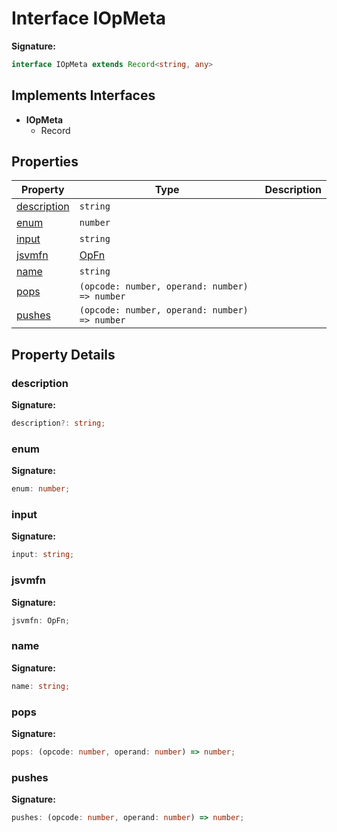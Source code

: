 
# Interface IOpMeta


<b>Signature:</b>

```typescript
interface IOpMeta extends Record<string, any> 
```

## Implements Interfaces

- <b>IOpMeta</b>
    - Record

## Properties

|  Property | Type | Description |
|  --- | --- | --- |
|  [description](./iopmeta.md#description-property) | `string` |  |
|  [enum](./iopmeta.md#enum-property) | `number` |  |
|  [input](./iopmeta.md#input-property) | `string` |  |
|  [jsvmfn](./iopmeta.md#jsvmfn-property) | [OpFn](./opfn.md) |  |
|  [name](./iopmeta.md#name-property) | `string` |  |
|  [pops](./iopmeta.md#pops-property) | `(opcode: number, operand: number) => number` |  |
|  [pushes](./iopmeta.md#pushes-property) | `(opcode: number, operand: number) => number` |  |

## Property Details

<a id="description-property"></a>

### description

<b>Signature:</b>

```typescript
description?: string;
```

<a id="enum-property"></a>

### enum

<b>Signature:</b>

```typescript
enum: number;
```

<a id="input-property"></a>

### input

<b>Signature:</b>

```typescript
input: string;
```

<a id="jsvmfn-property"></a>

### jsvmfn

<b>Signature:</b>

```typescript
jsvmfn: OpFn;
```

<a id="name-property"></a>

### name

<b>Signature:</b>

```typescript
name: string;
```

<a id="pops-property"></a>

### pops

<b>Signature:</b>

```typescript
pops: (opcode: number, operand: number) => number;
```

<a id="pushes-property"></a>

### pushes

<b>Signature:</b>

```typescript
pushes: (opcode: number, operand: number) => number;
```
